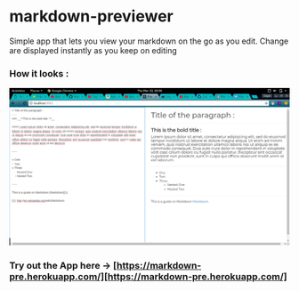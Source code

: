 # markdown-previewer
Simple app that lets you view your markdown on the go as you edit. Change are displayed instantly as you keep on editing

### How it looks :

![ss](ss.png)

### Try out the App here -> [https://markdown-pre.herokuapp.com/][https://markdown-pre.herokuapp.com/]
